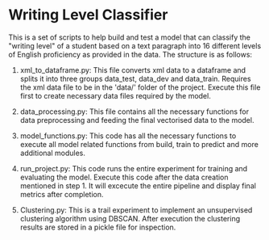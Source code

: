 # Writing Level Classifier

This is a set of scripts to help build and test a model that can classify the "writing level" of a student based on a text paragraph into 16 different levels of English proficiency as provided in the data. The structure is as follows:

1. xml_to_dataframe.py:
This file converts xml data to a dataframe and splits it into three groups
data_test, data_dev and data_train. Requires the xml data file to be in the 'data/' folder of the project. Execute this file first to create necessary data files required by the model.

2. data_processing.py:
This file contains all the necessary functions for data preprocessing and 
feeding the final vectorised data to the model.

3. model_functions.py:
This code has all the necessary functions to execute all model related 
functions from build, train to predict and more additional modules.

4. run_project.py:
This code runs the entire experiment for training and evaluating the model. Execute this code after the data creation mentioned in step 1. It will excecute the entire pipeline and display final metrics after completion.

5. Clustering.py:
This is a trail experiment to implement an unsupervised clustering algorithm using DBSCAN. After execution the clustering results are stored in a pickle file for inspection.